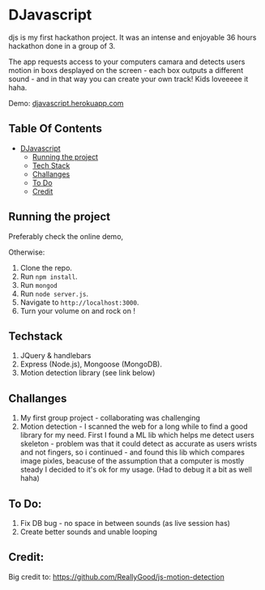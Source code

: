 # DJavascript

djs is my first hackathon project. It was an intense and enjoyable 36 hours hackathon done in a group of 3.

The app requests access to your computers camara and detects users motion in boxs desplayed on the screen - each box outputs a different sound - and in that way you can create your own track! Kids loveeeee it haha.


Demo: [ djavascript.herokuapp.com]( djavascript.herokuapp.com)

## Table Of Contents
- [DJavascript](#DJavascript)
  * [Running the project](#running-the-project)
  * [Tech Stack](#Techstack)
  * [Challanges](#Challanges)
  * [To Do](#To-Do)
  * [Credit](#Credit)



## Running the project

Preferably check the online demo, 

Otherwise:

1. Clone the repo.
2. Run `npm install`.
3. Run `mongod`
4. Run `node server.js`.
5. Navigate to `http://localhost:3000`.
6. Turn your volume on and rock on !

## Techstack
1. JQuery & handlebars 
2. Express (Node.js), Mongoose (MongoDB).
3. Motion detection library (see link below)

## Challanges
1. My first group project - collaborating was challenging  
2. Motion detection - I scanned the web for a long while to find a good library for my need. First I found a ML lib which helps me detect users skeleton - problem was that it could detect as accurate as users wrists and not fingers, so i continued - and found this lib which compares image pixles, beacuse of the assumption that a computer is mostly steady I decided to it's ok for my usage. (Had to debug it a bit as well haha)

## To Do:
1. Fix DB bug - no space in between sounds (as live session has)  
2. Create better sounds and unable looping 

## Credit:
Big credit to: https://github.com/ReallyGood/js-motion-detection
